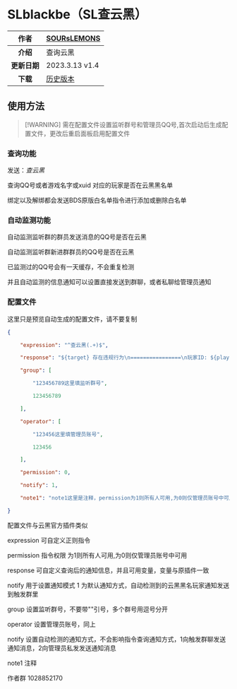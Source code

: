 # SLblackbe（SL查云黑）

|   **作者**   | [SOURsLEMONS](https://github.com/SOURsLEMONS)                    |
| :----------: | :-------------------- |
|   **介绍**   |  查询云黑  |
| **更新日期** | 2023.3.13 v1.4        |
|   **下载**   | [历史版本](#历史版本) |

## 使用方法

>[!WARNING] 需在配置文件设置监听群号和管理员QQ号,首次启动后生成配置文件，更改后重启面板启用配置文件

### 查询功能

发送：*查云黑*  

查询QQ号或者游戏名字或xuid
对应的玩家是否在云黑黑名单

绑定以及解绑都会发送BDS原版白名单指令进行添加或删除白名单

### 自动监测功能


自动监测监听群的群员发送消息的QQ号是否在云黑

自动监测监听群新进群群员的QQ号是否在云黑

已监测过的QQ号会有一天缓存，不会重复检测


并且自动监测的信息通知可以设置直接发送到群聊，或者私聊给管理员通知



### 配置文件



这里只是预览自动生成的配置文件，请不要复制

```json
{

    "expression": "^查云黑(.+)$",

    "response": "${target} 存在违规行为\n================\n玩家ID: ${player_name}\nUUID: ${uuid}\nXUID: ${xuid}\n库来源: ${black_id}\n记录原因: ${info}\n危险等级: ${level}\n玩家QQ: ${qq}\n详细信息：${detail_url}\n================\n",

    "group": [

        "123456789这里填监听群号",

        123456789

    ],

    "operator": [

        "123456这里填管理员账号",

        123456

    ],

    "permission": 0,

    "notify": 1,

    "note1": "note1这里是注释，permission为1则所有人可用,为0则仅管理员账号中可用，notify 用于设置通知模式 1 为默认通知方式，自动检测到的云黑黑名玩家通知发送到触发群里，2 为私聊管理通知方式，自动检测到的云黑黑名玩家通知私发给每位管理员账号(需要和机器人是好友)"

}

```

配置文件与云黑官方插件类似

expression 可自定义正则指令

permission 指令权限 为1则所有人可用,为0则仅管理员账号中可用

response 可自定义查询后的通知信息，并且可用变量，变量与原插件一致

notify 用于设置通知模式 1 为默认通知方式，自动检测到的云黑黑名玩家通知发送到触发群里

group 设置监听群号，不要带""引号，多个群号用逗号分开

operator 设置管理员账号，同上

notify 设置自动检测的通知方式，不会影响指令查询通知方式，1向触发群聊发送通知消息，2向管理员私发发送通知消息



note1 注释

作者群 1028852170
